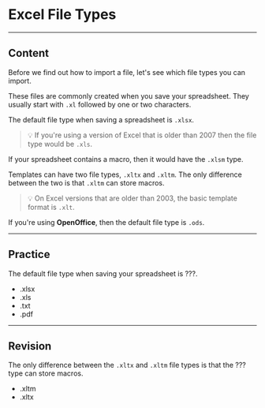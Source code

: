 ﻿---
author: kapnobatai136

type: normal

category: how to

---

# Excel File Types

---
## Content

Before we find out how to import a file, let's see which file types you can import.

These files are commonly created when you save your spreadsheet. They usually start with `.xl` followed by one or two characters. 

The default file type when saving a spreadsheet is `.xlsx`. 

> 💡 If you're using a version of Excel that is older than 2007 then the file type would be `.xls`.

If your spreadsheet contains a macro, then it would have the `.xlsm` type.

Templates can have two file types, `.xltx` and `.xltm`. The only difference between the two is that `.xltm` can store macros.

> 💡 On Excel versions that are older than 2003, the basic template format is `.xlt`.

If you're using **OpenOffice**, then the default file type is `.ods`.

---
## Practice

The default file type when saving your spreadsheet is ???.

- .xlsx
- .xls
- .txt
- .pdf

---
## Revision

The only difference between the `.xltx` and `.xltm` file types is that the ??? type can store macros.

- .xltm
- .xltx
